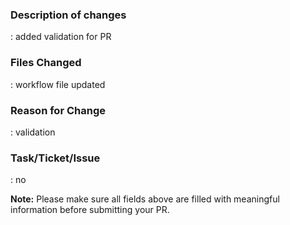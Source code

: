 ### Description of changes ###
: added validation for PR

### Files Changed ###
: workflow file updated

### Reason for Change ###
: validation

### Task/Ticket/Issue ###
: no 


**Note:** Please make sure all fields above are filled with meaningful information before submitting your PR.

